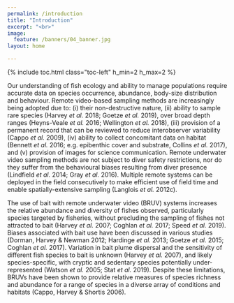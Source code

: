 ```yaml
---
permalink: /introduction
title: "Introduction"
excerpt: "<br>"
image:
  feature: /banners/04_banner.jpg
layout: home

---
```

{% include toc.html class="toc-left" h_min=2 h_max=2 %}

Our understanding of fish ecology and ability to manage populations require accurate data on species occurrence, abundance, body-size distribution and behaviour. Remote video-based sampling methods are increasingly being adopted due to: (i) their non-destructive nature, (ii) ability to sample rare species (Harvey _et al._ 2018; Goetze _et al._ 2019), over broad depth ranges (Heyns-Veale _et al._ 2016; Wellington _et al._ 2018), (iii) provision of a permanent record that can be reviewed to reduce interobserver variability (Cappo _et al._ 2009), (iv) ability to collect concomitant data on habitat (Bennett _et al._ 2016; e.g. epibenthic cover and substrate, Collins _et al._ 2017), and (v) provision of images for science communication. Remote underwater video sampling methods are not subject to diver safety restrictions, nor do they suffer from the behavioural biases resulting from diver presence (Lindfield _et al._ 2014; Gray _et al._ 2016). Multiple remote systems can be deployed in the field consecutively to make efficient use of field time and enable spatially-extensive sampling (Langlois _et al._ 2012c).

The use of bait with remote underwater video (BRUV) systems increases the relative abundance and diversity of fishes observed, particularly species targeted by fisheries, without precluding the sampling of fishes not attracted to bait (Harvey _et al._ 2007; Coghlan _et al._ 2017; Speed _et al._ 2019). Biases associated with bait use have been discussed in various studies (Dorman, Harvey & Newman 2012; Hardinge _et al._ 2013; Goetze _et al._ 2015; Coghlan _et al._ 2017). Variation in bait plume dispersal and the sensitivity of different fish species to bait is unknown (Harvey _et al._ 2007), and likely species-specific, with cryptic and sedentary species potentially under-represented (Watson _et al._ 2005; Stat _et al._ 2019). Despite these limitations, BRUVs have been shown to provide relative measures of species richness and abundance for a range of species in a diverse array of conditions and habitats (Cappo, Harvey & Shortis 2006).